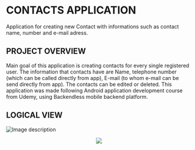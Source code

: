 # CONTACTS APPLICATION



Application for creating new Contact with informations such as contact name, number and e-mail adress.



## PROJECT OVERVIEW



Main goal of this application is creating contacts for every single registered user. The information that contacts have are Name, telephone number (which can be called directly from app), E-mail (to whom e-mail can be send directly from app). The contacts can be edited or deleted. 
This application was made following Android application development course from Udemy, using Backendless mobile backend platform.



## LOGICAL VIEW

![Image description](https://pasteboard.co/J7uxqJJ.jpg)


<p align="center"> <img src=https://pasteboard.co/J7uxqJJ.jpg> </p>









